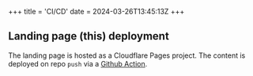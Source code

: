 +++
title = 'CI/CD'
date = 2024-03-26T13:45:13Z
+++

## Landing page (this) deployment
The landing page is hosted as a Cloudflare Pages project. The content is deployed on repo `push` via a [Github Action](https://github.com/muteheadlight/folio-hugo/blob/main/.github/workflows/publish.yml).